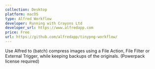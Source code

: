 ```yaml
---
collection: Desktop
platform: macOS
type: Alfred Workflow
developer: Running with Crayons Ltd
developer_url: https://www.alfredapp.com
price: Free
url: https://github.com/alfredapp/tinypng-workflow/
---
```


Use Alfred to (batch) compress images using a File Action, File Filter or External Trigger, while keeping backups of the originals. (Powerpack license required)
